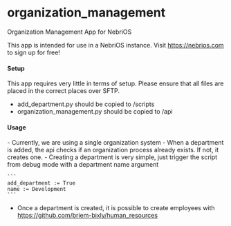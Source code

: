# organization_management
Organization Management App for NebriOS

This app is intended for use in a NebriOS instance. Visit https://nebrios.com to sign up for free!

<h4>Setup</h4>
This app requires very little in terms of setup. Please ensure that all files are placed in the correct places over SFTP.

  - add_department.py should be copied to /scripts
  - organization_management.py should be copied to /api

<h4>Usage</h4>
  - Currently, we are using a single organization system
  - When a department is added, the api checks if an organization process already exists. If not, it creates one.
  - Creating a department is very simple, just trigger the script from debug mode with a department name argument
  
    ```
    add_department := True
    name := Development
    ```
  - Once a department is created, it is possible to create employees with https://github.com/briem-bixly/human_resources
